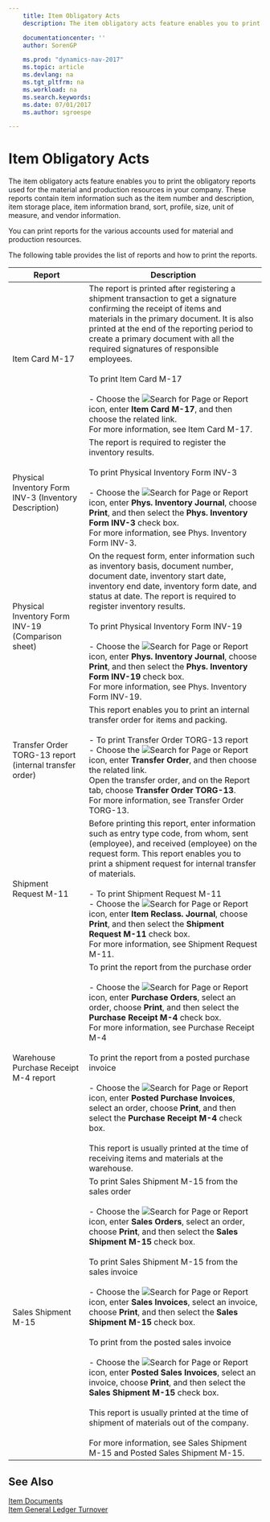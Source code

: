 ```yaml
---
    title: Item Obligatory Acts
    description: The item obligatory acts feature enables you to print the obligatory reports used for the material and production resources in your company.

    documentationcenter: ''
    author: SorenGP

    ms.prod: "dynamics-nav-2017"
    ms.topic: article
    ms.devlang: na
    ms.tgt_pltfrm: na
    ms.workload: na
    ms.search.keywords:
    ms.date: 07/01/2017
    ms.author: sgroespe

---
```

# Item Obligatory Acts
The item obligatory acts feature enables you to print the obligatory reports used for the material and production resources in your company. These reports contain item information such as the item number and description, item storage place, item information brand, sort, profile, size, unit of measure, and vendor information.  

You can print reports for the various accounts used for material and production resources.  

The following table provides the list of reports and how to print the reports.  

|Report|Description|  
|------------|-----------------|  
|Item Card M-17|The report is printed after registering a shipment transaction to get a signature confirming the receipt of items and materials in the primary document. It is also printed at the end of the reporting period to create a primary document with all the required signatures of responsible employees.<br /><br /> To print Item Card M-17<br /><br /> -   Choose the ![Search for Page or Report](../../media/ui-search/search_small.png "Search for Page or Report icon") icon, enter **Item Card M-17**, and then choose the related link.<br />     For more information, see Item Card M-17.|  
|Physical Inventory Form INV-3 (Inventory Description)|The report is required to register the inventory results.<br /><br /> To print Physical Inventory Form INV-3<br /><br /> -   Choose the ![Search for Page or Report](../../media/ui-search/search_small.png "Search for Page or Report icon") icon, enter **Phys. Inventory Journal**, choose **Print**, and then select the **Phys. Inventory Form INV-3** check box.<br />     For more information, see Phys. Inventory Form INV-3.|  
|Physical Inventory Form INV-19 (Comparison sheet)|On the request form, enter information such as inventory basis, document number, document date, inventory start date, inventory end date, inventory form date, and status at date. The report is required to register inventory results.<br /><br /> To print Physical Inventory Form INV-19<br /><br /> -   Choose the ![Search for Page or Report](../../media/ui-search/search_small.png "Search for Page or Report icon") icon, enter **Phys. Inventory Journal**, choose **Print**, and then select the **Phys. Inventory Form INV-19** check box.<br />     For more information, see Phys. Inventory Form INV-19.|  
|Transfer Order TORG-13 report (internal transfer order)|This report enables you to print an internal transfer order for items and packing.<br /><br /> -   To print Transfer Order TORG-13 report<br />-   Choose the ![Search for Page or Report](../../media/ui-search/search_small.png "Search for Page or Report icon") icon, enter **Transfer Order**, and then choose the related link.<br />     Open the transfer order, and on the Report tab, choose **Transfer Order TORG-13**.<br />     For more information, see Transfer Order TORG-13.|  
|Shipment Request M-11|Before printing this report, enter information such as entry type code, from whom, sent (employee), and received (employee) on the request form. This report enables you to print a shipment request for internal transfer of materials.<br /><br /> -   To print Shipment Request M-11<br />-   Choose the ![Search for Page or Report](../../media/ui-search/search_small.png "Search for Page or Report icon") icon, enter **Item Reclass. Journal**, choose **Print**, and then select the **Shipment Request M-11** check box.<br />     For more information, see Shipment Request M-11.|  
|Warehouse Purchase Receipt М-4 report|To print the report from the purchase order<br /><br /> -   Choose the ![Search for Page or Report](../../media/ui-search/search_small.png "Search for Page or Report icon") icon, enter **Purchase Orders**, select an order, choose **Print**, and then select the **Purchase Receipt M-4** check box.<br />     For more information, see Purchase Receipt M-4<br /><br /> To print the report from a posted purchase invoice<br /><br /> -   Choose the ![Search for Page or Report](../../media/ui-search/search_small.png "Search for Page or Report icon") icon, enter **Posted Purchase Invoices**, select an order, choose **Print**, and then select the **Purchase Receipt M-4** check box.<br /><br /> This report is usually printed at the time of receiving items and materials at the warehouse.|  
|Sales Shipment M-15|To print Sales Shipment M-15 from the sales order<br /><br /> -   Choose the ![Search for Page or Report](../../media/ui-search/search_small.png "Search for Page or Report icon") icon, enter **Sales Orders**, select an order, choose **Print**, and then select the **Sales Shipment M-15** check box.<br /><br /> To print Sales Shipment M-15 from the sales invoice<br /><br /> -   Choose the ![Search for Page or Report](../../media/ui-search/search_small.png "Search for Page or Report icon") icon, enter **Sales Invoices**, select an invoice, choose **Print**, and then select the **Sales Shipment M-15** check box.<br /><br /> To print from the posted sales invoice<br /><br /> -   Choose the ![Search for Page or Report](../../media/ui-search/search_small.png "Search for Page or Report icon") icon, enter **Posted Sales Invoices**, select an invoice, choose **Print**, and then select the **Sales Shipment M-15** check box.<br /><br /> This report is usually printed at the time of shipment of materials out of the company.<br /><br /> For more information, see Sales Shipment M-15 and Posted Sales Shipment M-15.|  

## See Also  
 [Item Documents](item-documents.md)   
 [Item General Ledger Turnover](item-general-ledger-turnover.md)
